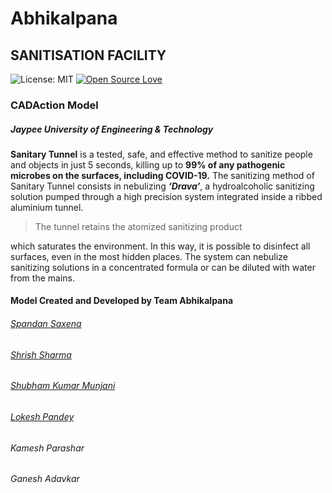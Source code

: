 # Abhikalpana
## SANITISATION FACILITY
![License: MIT](https://img.shields.io/badge/License-MIT-success.svg)
[![Open Source Love](https://badges.frapsoft.com/os/v2/open-source.svg?v=103)](https://github.com/ellerbrock/open-source-badges/)
### CADAction Model
##### Jaypee University of Engineering & Technology

**Sanitary Tunnel** is a tested, safe, and effective
method to sanitize people and objects in just 5
seconds, killing up to **99% of any pathogenic
microbes on the surfaces, including COVID-19.**
The sanitizing method of Sanitary Tunnel consists in
nebulizing **_‘Drava’_**, a hydroalcoholic sanitizing
solution pumped through a high precision system
integrated inside a ribbed aluminium tunnel.

>The tunnel retains the atomized sanitizing product

which saturates the environment. In this way, it is
possible to disinfect all surfaces, even in the most
hidden places.
The system can nebulize sanitizing solutions in a
concentrated formula or can be diluted with water
from the mains.

#### Model Created and Developed by Team Abhikalpana
###### [Spandan Saxena](https://github.com/the-rebooted-coder)
###### [Shrish Sharma](https://github.com/shrish-sharma-git)
###### [Shubham Kumar Munjani](https://github.com/munjanishubham)
###### [Lokesh Pandey](https://github.com/Lokithegreat)
###### Kamesh Parashar
###### Ganesh Adavkar
